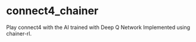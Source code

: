 # connect4_chainer
Play connect4 with the AI trained with Deep Q Network
Implemented using chainer-rl.
